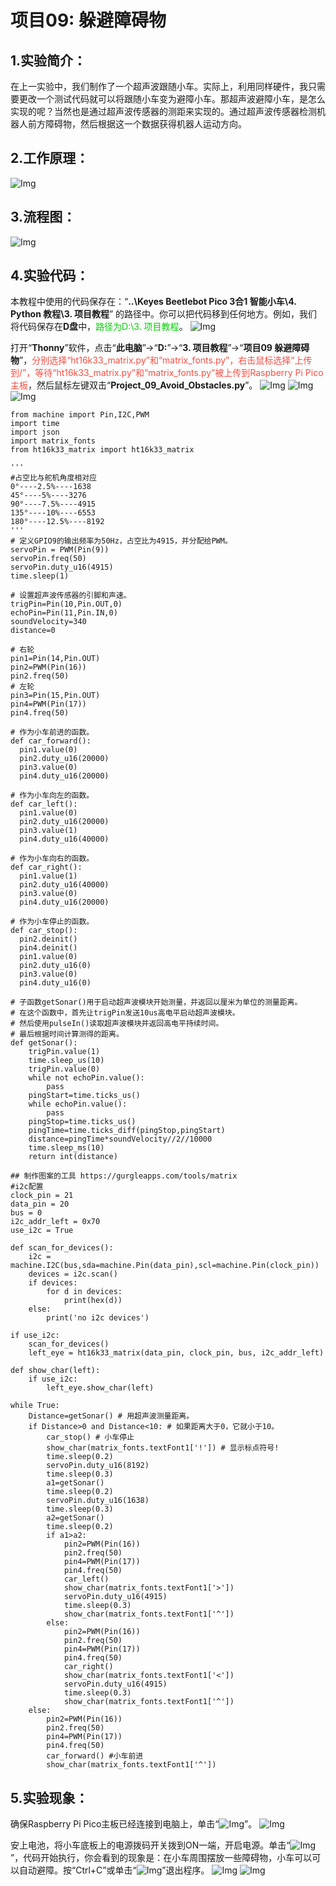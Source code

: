 # 项目09: 躲避障碍物


## 1.实验简介：
在上一实验中，我们制作了一个超声波跟随小车。实际上，利用同样硬件，我只需要更改一个测试代码就可以将跟随小车变为避障小车。那超声波避障小车，是怎么实现的呢？当然也是通过超声波传感器的测距来实现的。通过超声波传感器检测机器人前方障碍物，然后根据这一个数据获得机器人运动方向。

## 2.工作原理：
![Img](../../media/项目09-2img-20230330121032.png)

## 3.流程图：
![Img](../../media/项目09-3img-20230330131159.png)

## 4.实验代码：
本教程中使用的代码保存在：“**..\Keyes Beetlebot Pico 3合1 智能小车\4. Python 教程\3. 项目教程**” 的路径中。你可以把代码移到任何地方。例如，我们将代码保存在**D盘**中，<span style="color: rgb(0, 209, 0);">路径为D:\3. 项目教程</span>。
![Img](../../media/电脑D盘路径img-20230601164744.png)

打开“**Thonny**”软件，点击“**此电脑**”→“**D:**”→“**3. 项目教程**”→“**项目09 躲避障碍物**”，<span style="color: rgb(255, 76, 65);">分别选择“ht16k33_matrix\.py”和“matrix_fonts\.py”，右击鼠标选择“上传到/”，等待“ht16k33_matrix\.py”和“matrix_fonts\.py”被上传到Raspberry Pi Pico主板</span>，然后鼠标左键双击“**Project_09_Avoid_Obstacles.py**”。
![Img](../../media/项目09-4img-20230602100627.png)
![Img](../../media/项目09-5img-20230602100652.png)
![Img](../../media/项目09-6img-20230602100712.png)

```
from machine import Pin,I2C,PWM
import time
import json
import matrix_fonts
from ht16k33_matrix import ht16k33_matrix

'''
#占空比与舵机角度相对应
0°----2.5%----1638
45°----5%----3276
90°----7.5%----4915
135°----10%----6553
180°----12.5%----8192
'''
# 定义GPIO9的输出频率为50Hz，占空比为4915，并分配给PWM。
servoPin = PWM(Pin(9))
servoPin.freq(50)
servoPin.duty_u16(4915)
time.sleep(1)

# 设置超声波传感器的引脚和声速。
trigPin=Pin(10,Pin.OUT,0)
echoPin=Pin(11,Pin.IN,0)
soundVelocity=340
distance=0

# 右轮
pin1=Pin(14,Pin.OUT)
pin2=PWM(Pin(16))
pin2.freq(50)
# 左轮
pin3=Pin(15,Pin.OUT)
pin4=PWM(Pin(17))
pin4.freq(50)

# 作为小车前进的函数。
def car_forward(): 
  pin1.value(0)
  pin2.duty_u16(20000) 
  pin3.value(0)
  pin4.duty_u16(20000)

# 作为小车向左的函数。
def car_left(): 
  pin1.value(0)
  pin2.duty_u16(20000)  
  pin3.value(1)
  pin4.duty_u16(40000)

# 作为小车向右的函数。
def car_right(): 
  pin1.value(1)
  pin2.duty_u16(40000)  
  pin3.value(0)
  pin4.duty_u16(20000)

# 作为小车停止的函数。
def car_stop():
  pin2.deinit()
  pin4.deinit()
  pin1.value(0)
  pin2.duty_u16(0)  
  pin3.value(0)
  pin4.duty_u16(0) 
    
# 子函数getSonar()用于启动超声波模块开始测量，并返回以厘米为单位的测量距离。
# 在这个函数中，首先让trigPin发送10us高电平启动超声波模块。
# 然后使用pulseIn()读取超声波模块并返回高电平持续时间。
# 最后根据时间计算测得的距离。  
def getSonar(): 
    trigPin.value(1)
    time.sleep_us(10)
    trigPin.value(0)
    while not echoPin.value():
        pass
    pingStart=time.ticks_us()
    while echoPin.value():
        pass
    pingStop=time.ticks_us()
    pingTime=time.ticks_diff(pingStop,pingStart)
    distance=pingTime*soundVelocity//2//10000
    time.sleep_ms(10)
    return int(distance)

## 制作图案的工具 https://gurgleapps.com/tools/matrix
#i2c配置
clock_pin = 21
data_pin = 20
bus = 0
i2c_addr_left = 0x70
use_i2c = True

def scan_for_devices():
    i2c = machine.I2C(bus,sda=machine.Pin(data_pin),scl=machine.Pin(clock_pin))
    devices = i2c.scan()
    if devices:
        for d in devices:
            print(hex(d))
    else:
        print('no i2c devices')

if use_i2c:
    scan_for_devices()
    left_eye = ht16k33_matrix(data_pin, clock_pin, bus, i2c_addr_left)

def show_char(left):
    if use_i2c:
        left_eye.show_char(left)
        
while True:
    Distance=getSonar() # 用超声波测量距离。
    if Distance>0 and Distance<10: # 如果距离大于0，它就小于10。
        car_stop() # 小车停止
        show_char(matrix_fonts.textFont1['!']) # 显示标点符号!
        time.sleep(0.2)
        servoPin.duty_u16(8192)
        time.sleep(0.3)
        a1=getSonar()
        time.sleep(0.2)
        servoPin.duty_u16(1638)
        time.sleep(0.3)
        a2=getSonar()
        time.sleep(0.2)
        if a1>a2:
            pin2=PWM(Pin(16))
            pin2.freq(50)
            pin4=PWM(Pin(17))
            pin4.freq(50)
            car_left()
            show_char(matrix_fonts.textFont1['>'])
            servoPin.duty_u16(4915)
            time.sleep(0.3)
            show_char(matrix_fonts.textFont1['^'])
        else:
            pin2=PWM(Pin(16))
            pin2.freq(50)
            pin4=PWM(Pin(17))
            pin4.freq(50)
            car_right()
            show_char(matrix_fonts.textFont1['<'])
            servoPin.duty_u16(4915)
            time.sleep(0.3)
            show_char(matrix_fonts.textFont1['^'])
    else:
        pin2=PWM(Pin(16))
        pin2.freq(50)
        pin4=PWM(Pin(17))
        pin4.freq(50)
        car_forward() #小车前进
        show_char(matrix_fonts.textFont1['^'])

```
## 5.实验现象：
确保Raspberry Pi Pico主板已经连接到电脑上，单击“![Img](../../media/停止或重启后端进程img-20230511100302.png)”。
![Img](../../media/项目09-7img-20230602100855.png)

安上电池，将小车底板上的电源拨码开关拨到ON一端，开启电源。单击“![Img](../../media/运行img-20230511100130.png)”，代码开始执行，你会看到的现象是：在小车周围摆放一些障碍物，小车可以可以自动避障。按“Ctrl+C”或单击“![Img](../../media/停止或重启后端进程img-20230511100302.png)”退出程序。
![Img](../../media/项目09-8img-20230602100923.png)
![Img](../../media/项目09-1img-20230518083634.png)









